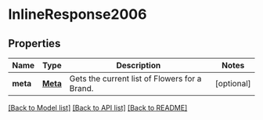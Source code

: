 # InlineResponse2006

## Properties
Name | Type | Description | Notes
------------ | ------------- | ------------- | -------------
**meta** | [**Meta**](Meta.md) | Gets the current list of Flowers for a Brand. | [optional] 

[[Back to Model list]](../README.md#documentation-for-models) [[Back to API list]](../README.md#documentation-for-api-endpoints) [[Back to README]](../README.md)


